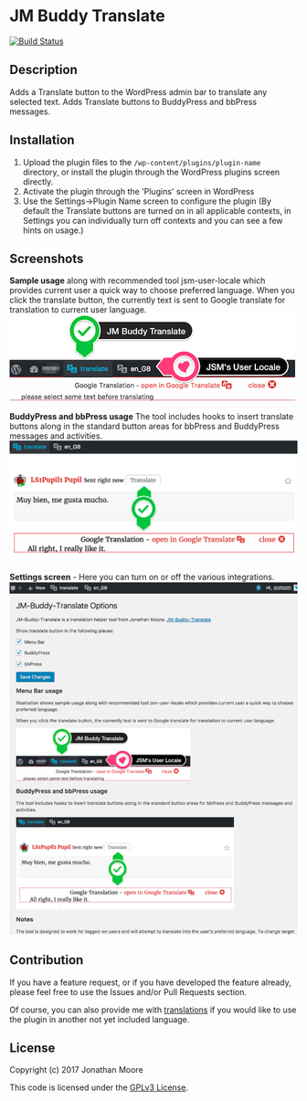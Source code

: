 # JM Buddy Translate

[![Build Status](https://travis-ci.org/Jon007/jm-buddy-translate.svg?branch=master)](https://travis-ci.org/Jon007/jm-buddy-translate)

## Description

Adds a Translate button to the WordPress admin bar to translate any selected text.
Adds Translate buttons to BuddyPress and bbPress messages.


## Installation

1. Upload the plugin files to the `/wp-content/plugins/plugin-name` directory, or install the plugin through the WordPress plugins screen directly.
1. Activate the plugin through the 'Plugins' screen in WordPress
1. Use the Settings->Plugin Name screen to configure the plugin
(By default the Translate buttons are turned on in all applicable contexts, in Settings you can individually turn off contexts and you can see a few hints on usage.)

## Screenshots

**Sample usage** along with recommended tool jsm-user-locale which provides current user a quick way to choose preferred language. When you click the translate button, the currently text is sent to Google translate for translation to current user language.
![Setting](assets/screenshot-1.png)  


**BuddyPress and bbPress usage** The tool includes hooks to insert translate buttons along in the standard button areas for bbPress and BuddyPress messages and activities.
![Setting](assets/screenshot-2.png)  

**Settings screen** - Here you can turn on or off the various integrations.
![Setting](assets/screenshot-3.png)  


## Contribution

If you have a feature request, or if you have developed the feature already, please feel free to use the Issues and/or Pull Requests section.

Of course, you can also provide me with [translations](https://translate.wordpress.org/projects/wp-plugins/jm-buddy-translate) if you would like to use the plugin in another not yet included language.

## License

Copyright (c) 2017 Jonathan Moore

This code is licensed under the [GPLv3 License](LICENSE).


